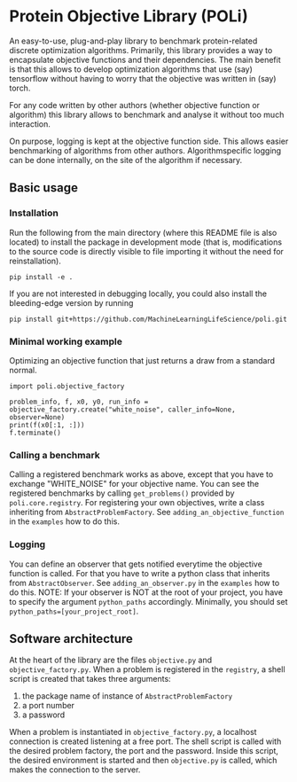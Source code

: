 # Protein Objective Library (POLi)

An easy-to-use, plug-and-play library to benchmark protein-related discrete optimization algorithms.
Primarily, this library provides a way to encapsulate objective functions and their dependencies.
The main benefit is that this allows to develop optimization algorithms that use (say) tensorflow without having to worry that the objective was written in (say) torch.

For any code written by other authors (whether objective function or algorithm) this library allows to benchmark and analyse it without too much interaction.

On purpose, logging is kept at the objective function side.
This allows easier benchmarking of algorithms from other authors.
Algorithmspecific logging can be done internally, on the site of the algorithm if necessary.

## Basic usage

### Installation

Run the following from the main directory (where this README file is also located) to install the package in development mode (that is, modifications to the source code is directly visible to file importing it without the need for reinstallation).
```
pip install -e .
```

If you are not interested in debugging locally, you could also install the bleeding-edge version by running
```
pip install git+https://github.com/MachineLearningLifeScience/poli.git
```

### Minimal working example
Optimizing an objective function that just returns a draw from a standard normal.
```
import poli.objective_factory

problem_info, f, x0, y0, run_info = objective_factory.create("white_noise", caller_info=None, observer=None)
print(f(x0[:1, :]))
f.terminate()
```
### Calling a benchmark
Calling a registered benchmark works as above, except that you have to exchange "WHITE_NOISE" for your objective name.
You can see the registered benchmarks by calling `get_problems()` provided by `poli.core.registry`.
For registering your own objectives, write a class inheriting from `AbstractProblemFactory`. 
See `adding_an_objective_function` in the `examples` how to do this.

### Logging
You can define an observer that gets notified everytime the objective function is called.
For that you have to write a python class that inherits from `AbstractObserver`. 
See `adding_an_observer.py` in the `examples` how to do this.
NOTE: If your observer is NOT at the root of your project, you have to specify the argument `python_paths` accordingly.
Minimally, you should set `python_paths=[your_project_root]`.

## Software architecture
At the heart of the library are the files `objective.py` and `objective_factory.py`.
When a problem is registered in the `registry`, a shell script is created that takes three arguments:

1. the package name of instance of `AbstractProblemFactory` 
2. a port number
3. a password

When a problem is instantiated in `objective_factory.py`, a localhost connection is created listening at a free port.
The shell script is called with the desired problem factory, the port and the password.
Inside this script, the desired environment is started and then `objective.py` is called, which makes the connection to the server.
